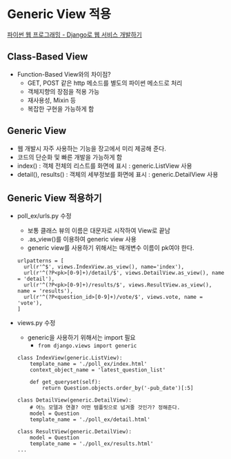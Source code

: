 # Generic View 적용

[파이썬 웹 프로그래밍 - Django로 웹 서비스 개발하기](https://www.inflearn.com/course/django-%ED%8C%8C%EC%9D%B4%EC%8D%AC-%EC%9E%A5%EA%B3%A0-%EA%B0%95%EC%A2%8C/)


## Class-Based View

- Function-Based View와의 차이점?
  - GET, POST 같은 http 메소드를 별도의 파이썬 메소드로 처리
  - 객체지향의 장점을 적용 가능
  - 재사용성, Mixin 등
  - 복잡한 구현을 가능하게 함

## Generic View

- 웹 개발시 자주 사용하는 기능을 장고에서 미리 제공해 준다.
- 코드의 단순화 및 빠른 개발을 가능하게 함
- index() : 객체 전체의 리스트를 화면에 표시 : generic.ListView 사용
- detail(), results() : 객체의 세부정보를 화면에 표시 : generic.DetailView 사용

## Generic View 적용하기
- poll_ex/urls.py 수정
  - 보통 클래스 뷰의 이름은 대문자로 시작하여 View로 끝남
  - .as_view()를 이용하여 generic view 사용
  - generic view를 사용하기 위해서는 매개변수 이름이 pk여야 한다.
  ```
  urlpatterns = [
    url(r'^$', views.IndexView.as_view(), name='index'),
    url(r'^(?P<pk>[0-9]+)/detail/$', views.DetailView.as_view(), name = 'detail'),
    url(r'^(?P<pk>[0-9]+)/results/$', views.ResultView.as_view(), name = 'results'),
    url(r'^(?P<question_id>[0-9]+)/vote/$', views.vote, name = 'vote'),
  ]
  ```

- views.py 수정
  - generic을 사용하기 위해서는 import 필요
    - `from django.views import generic`

  ```
  class IndexView(generic.ListView):
      template_name = './poll_ex/index.html'
      context_object_name = 'latest_question_list'

      def get_queryset(self):
          return Question.objects.order_by('-pub_date')[:5]

  class DetailView(generic.DetailView):
      # 어느 모델과 연결? 어떤 템플릿으로 넘겨줄 것인가? 정해준다.
      model = Question
      template_name = './poll_ex/detail.html'

  class ResultView(generic.DetailView):
      model = Question
      template_name = './poll_ex/results.html'
  ...
  ```
